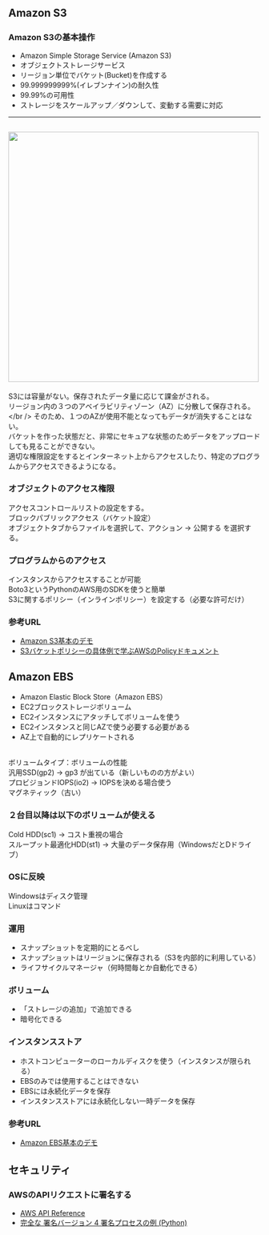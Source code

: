 ## Amazon S3
### Amazon S3の基本操作
- Amazon Simple Storage Service (Amazon S3)
- オブジェクトストレージサービス
- リージョン単位でバケット(Bucket)を作成する
- 99.999999999%(イレブンナイン)の耐久性
- 99.99%の可用性
- ストレージをスケールアップ／ダウンして、変動する需要に対応
---
<img src="20210507.jpg" width="500"><br />
---
S3には容量がない。保存されたデータ量に応じて課金がされる。<br />
リージョン内の３つのアベイラビリティゾーン（AZ）に分散して保存される。</br />
そのため、１つのAZが使用不能となってもデータが消失することはない。<br />
バケットを作った状態だと、非常にセキュアな状態のためデータをアップロードしても見ることができない。<br />
適切な権限設定をするとインターネット上からアクセスしたり、特定のプログラムからアクセスできるようになる。<br />

### オブジェクトのアクセス権限
アクセスコントロールリストの設定をする。<br />
ブロックパブリックアクセス（バケット設定）<br />
オブジェクトタブからファイルを選択して、アクション → 公開する を選択する。<br />

### プログラムからのアクセス
インスタンスからアクセスすることが可能<br />
Boto3というPythonのAWS用のSDKを使うと簡単<br />
S3に関するポリシー（インラインポリシー）を設定する（必要な許可だけ）<br/>

### 参考URL
- [Amazon S3基本のデモ](https://www.youtube.com/watch?v=6gLmtHvsss8 "Amazon S3基本のデモ")
- [S3バケットポリシーの具体例で学ぶAWSのPolicyドキュメント](https://dev.classmethod.jp/articles/learn-aws-policy-documents-with-examples/ "S3バケットポリシーの具体例で学ぶAWSのPolicyドキュメント")

## Amazon EBS
- Amazon Elastic Block Store（Amazon EBS）
- EC2ブロックストレージボリューム
- EC2インスタンスにアタッチしてボリュームを使う
- EC2インスタンスと同じAZで使う必要する必要がある
- AZ上で自動的にレプリケートされる
<br />
ボリュームタイプ：ボリュームの性能<br />
汎用SSD(gp2) → gp3 が出ている（新しいものの方がよい）<br />
プロビジョンドIOPS(io2) → IOPSを決める場合使う<br />
マグネティック（古い）<br />

### ２台目以降は以下のボリュームが使える
Cold HDD(sc1) → コスト重視の場合<br />
スループット最適化HDD(st1) → 大量のデータ保存用（WindowsだとDドライブ）<br />

### OSに反映
Windowsはディスク管理<br />
Linuxはコマンド<br />

### 運用
- スナップショットを定期的にとるべし
- スナップショットはリージョンに保存される（S3を内部的に利用している）
- ライフサイクルマネージャ（何時間毎とか自動化できる）

### ボリューム
- 「ストレージの追加」で追加できる
- 暗号化できる

### インスタンスストア
- ホストコンピューターのローカルディスクを使う（インスタンスが限られる）
- EBSのみでは使用することはできない
- EBSには永続化データを保存
- インスタンスストアには永続化しない一時データを保存

### 参考URL
- [Amazon EBS基本のデモ](https://www.youtube.com/watch?v=QvZRwsbfnUM&t=26s "Amazon EBS基本のデモ")

## セキュリティ
### AWSのAPIリクエストに署名する


- [AWS API Reference](https://docs.aws.amazon.com/AWSEC2/latest/APIReference/Welcome.html "AWS API Reference")
- [完全な 署名バージョン 4 署名プロセスの例 (Python)](https://docs.aws.amazon.com/ja_jp/general/latest/gr/sigv4-signed-request-examples.html "完全な 署名バージョン 4 署名プロセスの例 (Python)")

